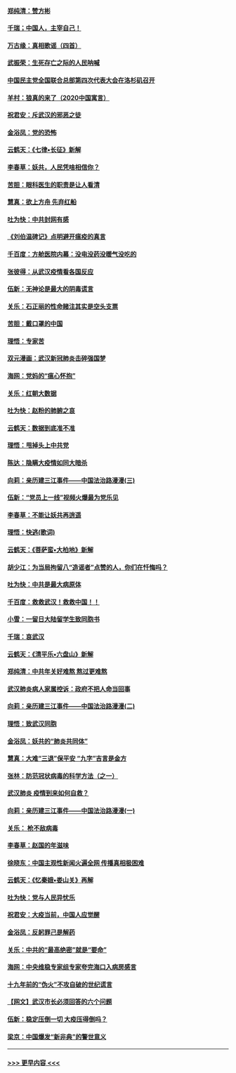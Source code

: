 #### [郑纯清：赞方彬](../pages/nsc993/n11856803.md?t=02101155) 
#### [千瑞；中国人，主宰自己！](../pages/nsc993/n11856793.md?t=02101155) 
#### [万古缘：真相歌谣（四首）](../pages/nsc993/n11856263.md?t=02101155) 
#### [武振荣：生死存亡之际的人民呐喊](../pages/nsc993/n11856256.md?t=02101155) 
#### [中国民主党全国联合总部第四次代表大会在洛杉矶召开](../pages/nsc993/n11856344.md?t=02101155) 
#### [羊村：狼真的来了（2020中国寓言）](../pages/nsc993/n11856229.md?t=02101155) 
#### [祝君安：斥武汉的邪恶之徒](../pages/nsc993/n11855861.md?t=02101155) 
#### [金浴凤：党的恐怖](../pages/nsc993/n11855849.md?t=02101155) 
#### [云鹤天：《七律▪长征》新解](../pages/nsc993/n11855479.md?t=02101155) 
#### [李春草：妖共，人民凭啥相信你？](../pages/nsc993/n11855196.md?t=02101155) 
#### [苦胆：眼科医生的职责是让人看清](../pages/nsc993/n11853840.md?t=02101155) 
#### [慧真：欲上方舟 先弃红船](../pages/nsc993/n11853483.md?t=02101155) 
#### [吐为快：中共封网有感](../pages/nsc993/n11852575.md?t=02101155) 
#### [《刘伯温碑记》点明避开瘟疫的真言](../pages/nsc993/n11852128.md?t=02101155) 
#### [千百度：方舱医院内幕：没电没药没暖气没吃的](../pages/nsc993/n11850211.md?t=02101155) 
#### [张彼得：从武汉疫情看各国反应](../pages/nsc993/n11850102.md?t=02101155) 
#### [伍新：无神论是最大的阴毒谎言](../pages/nsc993/n11846129.md?t=02101155) 
#### [关乐：石正丽的性命赌注其实是空头支票](../pages/nsc993/n11846109.md?t=02101155) 
#### [苦胆：戴口罩的中国](../pages/nsc993/n11845576.md?t=02101155) 
#### [理悟：专家苦](../pages/nsc993/n11845564.md?t=02101155) 
#### [双元漫画：武汉新冠肺炎击碎强国梦](../pages/nsc993/n11843320.md?t=02101155) 
#### [海网：党妈的“瘟心怀抱”](../pages/nsc993/n11840740.md?t=02101155) 
#### [关乐：红朝大数据](../pages/nsc993/n11840675.md?t=02101155) 
#### [吐为快：赵粉的肺腑之哀](../pages/nsc993/n11840618.md?t=02101155) 
#### [云鹤天：数据到底准不准](../pages/nsc993/n11840325.md?t=02101155) 
#### [理悟：甩掉头上中共党](../pages/nsc993/n11838826.md?t=02101155) 
#### [陈达：隐瞒大疫情如同大暗杀](../pages/nsc993/n11838771.md?t=02101155) 
#### [向莉：亲历建三江事件——中国法治路漫漫(三)](../pages/nsc993/n11831825.md?t=02101155) 
#### [伍新：“党员上一线”视频火爆最为党乐见](../pages/nsc993/n11838200.md?t=02101155) 
#### [李春草：不能让妖共再逍遥](../pages/nsc993/n11838102.md?t=02101155) 
#### [理悟：快逃(歌词)](../pages/nsc993/n11838083.md?t=02101155) 
#### [云鹤天：《菩萨蛮▪大柏地》新解](../pages/nsc993/n11838059.md?t=02101155) 
#### [胡少江：为当局拘留八“造谣者”点赞的人，你们在忏悔吗？](../pages/nsc993/n11836801.md?t=02101155) 
#### [吐为快：中共是最大病原体](../pages/nsc993/n11836748.md?t=02101155) 
#### [千百度：救救武汉！救救中国！！](../pages/nsc993/n11836145.md?t=02101155) 
#### [小雪：一留日大陆留学生致同胞书](../pages/nsc993/n11834624.md?t=02101155) 
#### [千瑞：哀武汉](../pages/nsc993/n11833647.md?t=02101155) 
#### [云鹤天：《清平乐▪六盘山》新解](../pages/nsc993/n11833611.md?t=02101155) 
#### [郑纯清：中共年关好难熬 熬过更难熬](../pages/nsc993/n11833489.md?t=02101155) 
#### [武汉肺炎病人家属控诉：政府不把人命当回事](../pages/nsc993/n11833205.md?t=02101155) 
#### [向莉：亲历建三江事件——中国法治路漫漫(二)](../pages/nsc993/n11829102.md?t=02101155) 
#### [理悟：致武汉同胞](../pages/nsc993/n11831522.md?t=02101155) 
#### [金浴凤：妖共的“肺炎共同体”](../pages/nsc993/n11829448.md?t=02101155) 
#### [慧真：大难“三退”保平安 “九字”吉言是金方](../pages/nsc993/n11829501.md?t=02101155) 
#### [张林：防范冠状病毒的科学方法（之一）](../pages/nsc993/n11828618.md?t=02101155) 
#### [武汉肺炎 疫情到来如何自救？](../pages/nsc993/n11827632.md?t=02101155) 
#### [向莉：亲历建三江事件——中国法治路漫漫(一)](../pages/nsc993/n11827190.md?t=02101155) 
#### [关乐： 枪不敌病毒](../pages/nsc993/n11826746.md?t=02101155) 
#### [李春草：赵国的年滋味](../pages/nsc993/n11826321.md?t=02101155) 
#### [徐晓东：中国主观性新闻火遍全网 传播真相极困难](../pages/nsc993/n11826508.md?t=02101155) 
#### [云鹤天：《忆秦娥▪娄山关》再解](../pages/nsc993/n11824682.md?t=02101155) 
#### [吐为快：党与人民异忧乐](../pages/nsc993/n11824660.md?t=02101155) 
#### [祝君安：大疫当前，中国人应觉醒](../pages/nsc993/n11821946.md?t=02101155) 
#### [金浴凤：反躬罪己是解药](../pages/nsc993/n11820280.md?t=02101155) 
#### [关乐：中共的“最高绝密”就是“要命”](../pages/nsc993/n11816946.md?t=02101155) 
#### [海网：中央维稳专家组专家夸完海口入病房感言](../pages/nsc993/n11815138.md?t=02101155) 
#### [十九年前的“伪火”不攻自破的世纪谎言](../pages/nsc993/n11813238.md?t=02101155) 
#### [【网文】武汉市长必须回答的六个问题](../pages/nsc993/n11813848.md?t=02101155) 
#### [伍新：稳定压倒一切 大疫压得倒吗？](../pages/nsc993/n11812634.md?t=02101155) 
#### [梁京：中国爆发“新非典”的警世意义](../pages/nsc993/n11812554.md?t=02101155) 

----
#### [ >>> 更早内容 <<< ](../indexes/nsc993-earlier.md)
